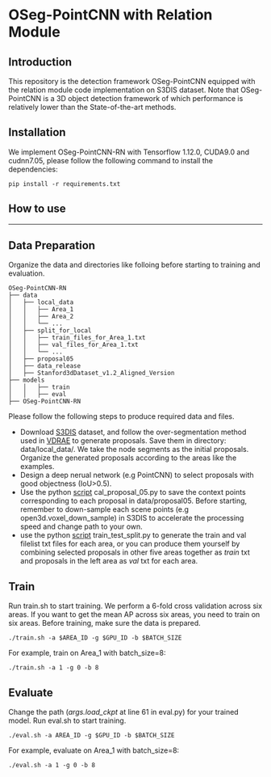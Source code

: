 # OSeg-PointCNN with Relation Module

## Introduction
This repository is the detection framework OSeg-PointCNN equipped with the relation module code implementation on S3DIS dataset. Note that OSeg-PointCNN is a 3D object detection framework of which performance is relatively lower than the State-of-the-art methods.

## Installation

We implement OSeg-PointCNN-RN with Tensorflow 1.12.0, CUDA9.0 and cudnn7.05, please follow the following command to install the dependencies:

    pip install -r requirements.txt

## How to use
---
## Data Preparation  
Organize the data and directories like folloing before starting to training and evaluation.

```
OSeg-PointCNN-RN
├── data  
│   ├── local_data  
│   │   ├── Area_1  
│   │   ├── Area_2    
│   │   └── ...  
│   ├── split_for_local  
│   │   ├── train_files_for_Area_1.txt     
│   │   ├── val_files_for_Area_1.txt   
│   │   └── ...  
│   ├── proposal05    
│   ├── data_release     
│   ├── Stanford3dDataset_v1.2_Aligned_Version      
├── models   
│   │   ├── train   
│   │   ├── eval  
├── OSeg-PointCNN-RN      
```    

Please follow the following steps to produce required data and files.
* Download [S3DIS](https://docs.google.com/forms/d/e/1FAIpQLScDimvNMCGhy_rmBA2gHfDu3naktRm6A8BPwAWWDv-Uhm6Shw/viewform?c=0&w=1) dataset, and follow the over-segmentation method used in [VDRAE](https://github.com/yifeishi/HierarchyLayout/tree/master/prerprocess) to generate proposals. Save them in directory: data/local_data/. We take the node segments as the initial proposals. Organize the generated proposals according to the areas like the examples.
* Design a deep nerual network (e.g PointCNN) to select proposals with good objectness (IoU>0.5).
* Use the python [script](./preprocess_data/cal_proposal_05.py) cal_proposal_05.py to save the context points corresponding to each proposal in data/proposal05. Before starting, remember to down-sample each scene points (e.g open3d.voxel_down_sample) in S3DIS to accelerate the processing speed and change path to your own.
* use the python [script](./preprocess_data/train_test_split.py) train_test_split.py to generate the train and val filelist txt files for each area, or you can produce them yourself by combining selected proposals in other five areas together as _train_ txt and proposals in the left area as _val_ txt for each area.


## Train

Run train.sh to start training. We perform a 6-fold cross validation across six areas. If you want to get the mean AP across six areas, you need to train on six areas. Before training, make sure the data is prepared.

    ./train.sh -a $AREA_ID -g $GPU_ID -b $BATCH_SIZE
For example, train on Area_1 with batch_size=8:

    ./train.sh -a 1 -g 0 -b 8
    

## Evaluate
Change the path (_args.load_ckpt_ at line 61 in eval.py) for your trained model. Run eval.sh to start training.
    
    ./eval.sh -a AREA_ID -g $GPU_ID -b $BATCH_SIZE

For example, evaluate on Area_1 with batch_size=8:

    ./eval.sh -a 1 -g 0 -b 8

